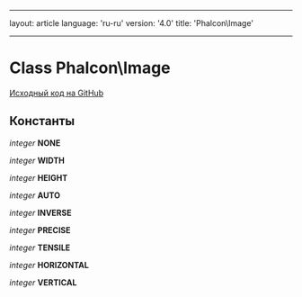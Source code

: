 * * *

layout: article language: 'ru-ru' version: '4.0' title: 'Phalcon\Image'

* * *

# Class **Phalcon\Image**

<a href="https://github.com/phalcon/cphalcon/tree/v4.0.0/phalcon/image.zep" class="btn btn-default btn-sm">Исходный код на GitHub</a>

## Константы

*integer* **NONE**

*integer* **WIDTH**

*integer* **HEIGHT**

*integer* **AUTO**

*integer* **INVERSE**

*integer* **PRECISE**

*integer* **TENSILE**

*integer* **HORIZONTAL**

*integer* **VERTICAL**